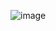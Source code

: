 ![image](https://user-images.githubusercontent.com/37501487/205518604-7ca9a1bb-32e1-465f-88a0-e32c50e69108.png)

